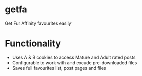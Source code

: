 # getfa
Get Fur Affinity favourites easily

# Functionality
* Uses A & B cookies to access Mature and Adult rated posts
* Configurable to work with and excude pre-downloaded files
* Saves full favourites list, post pages and files
